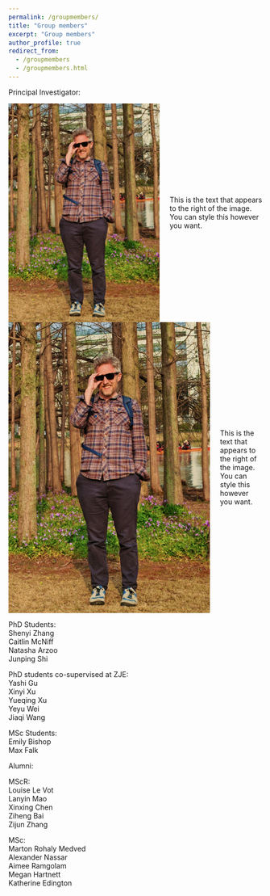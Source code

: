 ```yaml
---
permalink: /groupmembers/
title: "Group members"
excerpt: "Group members"
author_profile: true
redirect_from: 
  - /groupmembers
  - /groupmembers.html
---
```


Principal Investigator:  

<div style="display: flex; align-items: center;">
  <img src="/images/RY_profile.jpeg" alt="Description" style="width: 300px; height: auto; margin-right: 20px;">
  <p>
    This is the text that appears to the right of the image. You can style this however you want.
  </p>
</div>

<div style="display: flex; align-items: center;">

<img src="/images/RY_profile.jpeg" alt="Description" style="width: 400px; margin-right: 20px;" />

This is the text that appears to the right of the image. You can style this however you want.

</div>


PhD Students:   
Shenyi Zhang  
Caitlin McNiff  
Natasha Arzoo  
Junping Shi  

PhD students co-supervised at ZJE:  
Yashi Gu  
Xinyi Xu  
Yueqing Xu  
Yeyu Wei  
Jiaqi Wang  

MSc Students:  
Emily Bishop  
Max Falk  

Alumni:  

MScR:  
Louise Le Vot  
Lanyin Mao  
Xinxing Chen  
Ziheng Bai  
Zijun Zhang  

MSc:  
Marton Rohaly Medved  
Alexander Nassar  
Aimee Ramgolam  
Megan Hartnett  
Katherine Edington  
